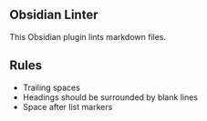 ## Obsidian Linter

This Obsidian plugin lints markdown files.

## Rules

- Trailing spaces
- Headings should be surrounded by blank lines
- Space after list markers
